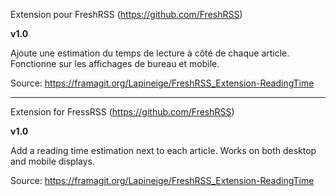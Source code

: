 Extension pour FreshRSS (https://github.com/FreshRSS)

**v1.0**

Ajoute une estimation du temps de lecture à côté de chaque article.
Fonctionne sur les affichages de bureau et mobile.

Source: https://framagit.org/Lapineige/FreshRSS_Extension-ReadingTime

---

Extension for FressRSS (https://github.com/FreshRSS)

**v1.0**

Add a reading time estimation next to each article.
Works on both desktop and mobile displays.

Source: https://framagit.org/Lapineige/FreshRSS_Extension-ReadingTime
